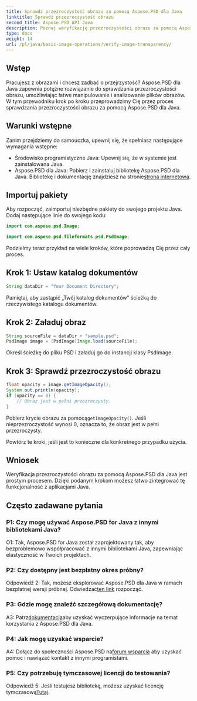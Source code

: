 ```yaml
---
title: Sprawdź przezroczystość obrazu za pomocą Aspose.PSD dla Java
linktitle: Sprawdź przezroczystość obrazu
second_title: Aspose.PSD API Java
description: Poznaj weryfikację przezroczystości obrazu za pomocą Aspose.PSD dla Java. Łatwa integracja, szczegółowa dokumentacja i doskonałe wsparcie społeczności.
type: docs
weight: 14
url: /pl/java/basic-image-operations/verify-image-transparency/
---
```

## Wstęp

Pracujesz z obrazami i chcesz zadbać o przejrzystość? Aspose.PSD dla Java zapewnia potężne rozwiązanie do sprawdzania przezroczystości obrazu, umożliwiając łatwe manipulowanie i analizowanie plików obrazów. W tym przewodniku krok po kroku przeprowadzimy Cię przez proces sprawdzania przezroczystości obrazu za pomocą Aspose.PSD dla Java.

## Warunki wstępne

Zanim przejdziemy do samouczka, upewnij się, że spełniasz następujące wymagania wstępne:

- Środowisko programistyczne Java: Upewnij się, że w systemie jest zainstalowana Java.
-  Aspose.PSD dla Java: Pobierz i zainstaluj bibliotekę Aspose.PSD dla Java. Bibliotekę i dokumentację znajdziesz na stronie[strona internetowa](https://releases.aspose.com/psd/java/).

## Importuj pakiety

Aby rozpocząć, zaimportuj niezbędne pakiety do swojego projektu Java. Dodaj następujące linie do swojego kodu:

```java
import com.aspose.psd.Image;

import com.aspose.psd.fileformats.psd.PsdImage;
```

Podzielmy teraz przykład na wiele kroków, które poprowadzą Cię przez cały proces.

## Krok 1: Ustaw katalog dokumentów

```java
String dataDir = "Your Document Directory";
```

Pamiętaj, aby zastąpić „Twój katalog dokumentów” ścieżką do rzeczywistego katalogu dokumentów.

## Krok 2: Załaduj obraz

```java
String sourceFile = dataDir + "sample.psd";
PsdImage image = (PsdImage)Image.load(sourceFile);
```

Określ ścieżkę do pliku PSD i załaduj go do instancji klasy PsdImage.

## Krok 3: Sprawdź przezroczystość obrazu

```java
float opacity = image.getImageOpacity();
System.out.println(opacity);
if (opacity == 0) {
    // Obraz jest w pełni przezroczysty.
}
```

 Pobierz krycie obrazu za pomocą`getImageOpacity()`. Jeśli nieprzezroczystość wynosi 0, oznacza to, że obraz jest w pełni przezroczysty.

Powtórz te kroki, jeśli jest to konieczne dla konkretnego przypadku użycia.

## Wniosek

Weryfikacja przezroczystości obrazu za pomocą Aspose.PSD dla Java jest prostym procesem. Dzięki podanym krokom możesz łatwo zintegrować tę funkcjonalność z aplikacjami Java.

## Często zadawane pytania

### P1: Czy mogę używać Aspose.PSD for Java z innymi bibliotekami Java?

O1: Tak, Aspose.PSD for Java został zaprojektowany tak, aby bezproblemowo współpracować z innymi bibliotekami Java, zapewniając elastyczność w Twoich projektach.

### P2: Czy dostępny jest bezpłatny okres próbny?

 Odpowiedź 2: Tak, możesz eksplorować Aspose.PSD dla Java w ramach bezpłatnej wersji próbnej. Odwiedzać[ten link](https://releases.aspose.com/) rozpocząć.

### P3: Gdzie mogę znaleźć szczegółową dokumentację?

 A3: Patrz[dokumentacja](https://reference.aspose.com/psd/java/)aby uzyskać wyczerpujące informacje na temat korzystania z Aspose.PSD dla Java.

### P4: Jak mogę uzyskać wsparcie?

 A4: Dołącz do społeczności Aspose.PSD na[forum wsparcia](https://forum.aspose.com/c/psd/34) aby uzyskać pomoc i nawiązać kontakt z innymi programistami.

### P5: Czy potrzebuję tymczasowej licencji do testowania?

 Odpowiedź 5: Jeśli testujesz bibliotekę, możesz uzyskać licencję tymczasową[Tutaj](https://purchase.aspose.com/temporary-license/).